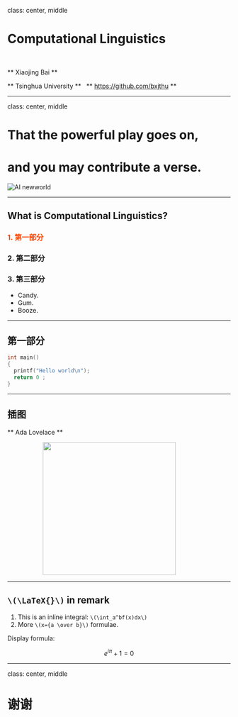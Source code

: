 class: center, middle

# Computational Linguistics

&nbsp;
&nbsp;

** Xiaojing Bai **

** Tsinghua University **
 
** https://github.com/bxjthu **

---
class: center, middle

# That the powerful play goes on, 
# and you may contribute a verse.

![AI newworld](//images/to/image_ainewworld.gif "AI")

---
## What is __Computational Linguistics__?

### <font color="orangered">1. 第一部分</font> 

### 2. 第二部分

### 3. 第三部分
+   Candy.
+   Gum.
+   Booze.

---

## 第一部分

```c
int main()
{
  printf("Hello world\n");
  return 0 ;
}
```

---

## 插图

** Ada Lovelace **

<img src="https://upload.wikimedia.org/wikipedia/commons/9/95/Ada_Lovelace_color.svg" width=300 style="margin: 0px 80px">

---

## `\(\LaTeX{}\)` in remark
 
  
1. This is an inline integral: `\(\int_a^bf(x)dx\)`
2. More `\(x={a \over b}\)` formulae.
 
Display formula:

$$e^{i\pi} + 1 = 0$$

---

class: center, middle

# 谢谢

